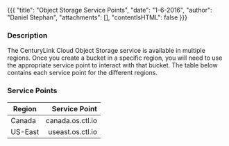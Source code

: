 {{{
  "title": "Object Storage Service Points",
  "date": "1-6-2016",
  "author": "Daniel Stephan",
  "attachments": [],
  "contentIsHTML": false
}}}
### Description
The CenturyLink Cloud Object Storage service is available in multiple regions.  Once you create a bucket in a specific region, you will need to use the appropriate service point to interact with that bucket.  The table below contains each service point for the different regions.  

### Service Points
|Region|Service Point|
|---|---:|
|Canada|canada.os.ctl.io|
|US-East|useast.os.ctl.io|
